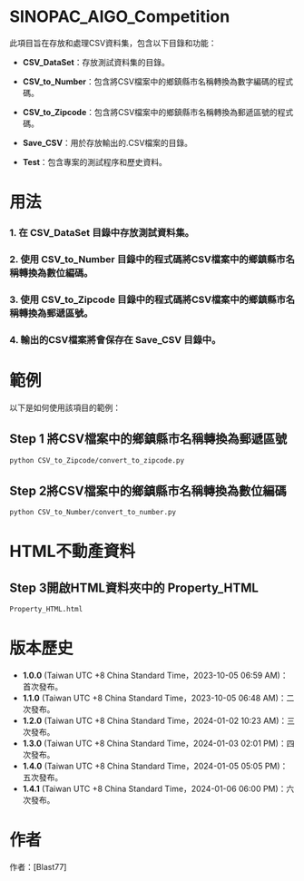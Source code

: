 # **SINOPAC_AIGO_Competition**
此項目旨在存放和處理CSV資料集，包含以下目錄和功能：

- **CSV_DataSet**：存放測試資料集的目錄。

- **CSV_to_Number**：包含將CSV檔案中的鄉鎮縣市名稱轉換為數字編碼的程式碼。

- **CSV_to_Zipcode**：包含將CSV檔案中的鄉鎮縣市名稱轉換為郵遞區號的程式碼。

- **Save_CSV**：用於存放輸出的.CSV檔案的目錄。

- **Test**：包含專案的測試程序和歷史資料。

# 用法
### **1. 在 __CSV_DataSet__ 目錄中存放測試資料集。**
### **2. 使用 __CSV_to_Number__ 目錄中的程式碼將CSV檔案中的鄉鎮縣市名稱轉換為數位編碼。**
### **3. 使用 __CSV_to_Zipcode__ 目錄中的程式碼將CSV檔案中的鄉鎮縣市名稱轉換為郵遞區號。**
### **4. 輸出的CSV檔案將會保存在 __Save_CSV__ 目錄中。**

# 範例
以下是如何使用該項目的範例：

## Step 1 將CSV檔案中的鄉鎮縣市名稱轉換為郵遞區號
```bash
python CSV_to_Zipcode/convert_to_zipcode.py
```
## Step 2將CSV檔案中的鄉鎮縣市名稱轉換為數位編碼
```bash
python CSV_to_Number/convert_to_number.py
```
# HTML不動產資料

## Step 3開啟HTML資料夾中的 Property_HTML
```bash
Property_HTML.html
```
# 版本歷史

- **1.0.0** (Taiwan UTC +8 China Standard Time，2023-10-05 06:59 AM)：首次發布。
- **1.1.0** (Taiwan UTC +8 China Standard Time，2023-10-05 06:48 AM)：二次發布。
- **1.2.0** (Taiwan UTC +8 China Standard Time，2024-01-02 10:23 AM)：三次發布。
- **1.3.0** (Taiwan UTC +8 China Standard Time，2024-01-03 02:01 PM)：四次發布。
- **1.4.0** (Taiwan UTC +8 China Standard Time，2024-01-05 05:05 PM)：五次發布。
- **1.4.1** (Taiwan UTC +8 China Standard Time，2024-01-06 06:00 PM)：六次發布。
# 作者
作者：[Blast77]
